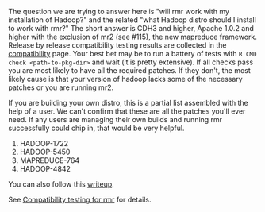 The question we are trying to answer here is "will rmr work with my installation of Hadoop?" and the related "what Hadoop distro should I install to work with rmr?" The short answer is CDH3 and higher, Apache 1.0.2 and higher with the exclusion of mr2 (see #115), the new mapreduce framework. Release by release compatibility testing results are collected in the [compatibility](https://github.com/RevolutionAnalytics/RHadoop/blob/master/rmr/pkg/docs/compatibility.md) page. Your best bet may be to run a battery of tests with `R CMD check <path-to-pkg-dir>` and wait (it is pretty extensive). If all checks pass you are most likely to have all the required patches. If they don't, the most likely cause is that your version of hadoop lacks some of the necessary patches or you are running mr2.

If you are building your own distro, this is a partial list assembled with the help of a user. We can't confirm that these are all the patches you'll ever need. If any users are managing their own builds and running rmr successfully could chip in, that would be very helpful.

1. HADOOP-1722
2. HADOOP-5450
3. MAPREDUCE-764
4. HADOOP-4842 

You can also follow this [writeup](http://blog.ashwanthkumar.in/2012/03/patching-hadoop-to-support-rmr-12.html).

See [Compatibility testing for rmr](http://github.com/RevolutionAnalytics/RHadoop/blob/master/rmr/pkg/docs/compatibility.md) for details.
